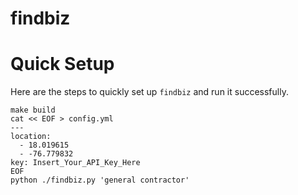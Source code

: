 # findbiz

# Quick Setup

Here are the steps to quickly set up `findbiz` and run it successfully.

```
make build
cat << EOF > config.yml
---
location:
  - 18.019615
  - -76.779832
key: Insert_Your_API_Key_Here
EOF
python ./findbiz.py 'general contractor'
```
